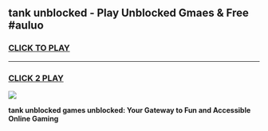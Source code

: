 
## tank unblocked - Play Unblocked Gmaes & Free #auluo
<h3>
<a href="https://news.freeplayer.one?title=tank_unblocked&ref=03M">CLICK TO PLAY</a></h3>
<hr>

<h3>
<a href="https://news.freeplayer.one?title=tank_unblocked&ref=03M">CLICK 2 PLAY</a>
  
</h3>

<a href="https://news.freeplayer.one?title=tank_unblocked&ref=03M"><img src="https://clearcache.store/games.png"></a>


**tank unblocked games unblocked: Your Gateway to Fun and Accessible Online Gaming**
